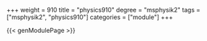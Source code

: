 +++
weight = 910
title = "physics910"
degree = "msphysik2"
tags = ["msphysik2", "physics910"]
categories = ["module"]
+++

{{< genModulePage >}}
